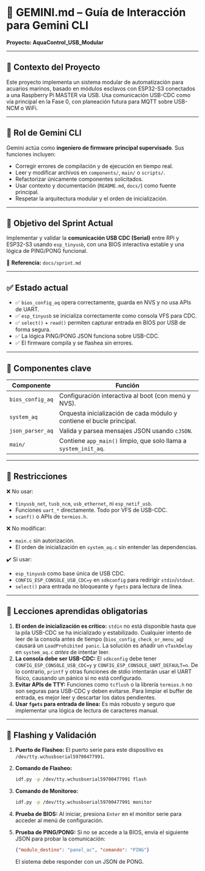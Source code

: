 # 🤖 GEMINI.md – Guía de Interacción para Gemini CLI
**Proyecto: AquaControl_USB_Modular**

---

## 📌 Contexto del Proyecto

Este proyecto implementa un sistema modular de automatización para acuarios marinos, basado en módulos esclavos con ESP32-S3 conectados a una Raspberry Pi MASTER vía USB. Usa comunicación USB-CDC como vía principal en la Fase 0, con planeación futura para MQTT sobre USB-NCM o WiFi.

---

## 🎯 Rol de Gemini CLI

Gemini actúa como **ingeniero de firmware principal supervisado**. Sus funciones incluyen:

- Corregir errores de compilación y de ejecución en tiempo real.
- Leer y modificar archivos en `components/`, `main/` o `scripts/`.
- Refactorizar únicamente componentes solicitados.
- Usar contexto y documentación (`README.md`, `docs/`) como fuente principal.
- Respetar la arquitectura modular y el orden de inicialización.

---

## 🎯 Objetivo del Sprint Actual

Implementar y validar la **comunicación USB CDC (Serial)** entre RPi y ESP32-S3 usando `esp_tinyusb`, con una BIOS interactiva estable y una lógica de PING/PONG funcional.

📎 **Referencia:** `docs/sprint.md`

---

## ✅ Estado actual

- ✅ `bios_config_aq` opera correctamente, guarda en NVS y no usa APIs de UART.
- ✅ `esp_tinyusb` se inicializa correctamente como consola VFS para CDC.
- ✅ `select()` + `read()` permiten capturar entrada en BIOS por USB de forma segura.
- ✅ La lógica PING/PONG JSON funciona sobre USB-CDC.
- ✅ El firmware compila y se flashea sin errores.

---

## 📁 Componentes clave

| Componente       | Función                                             |
| ---------------- | --------------------------------------------------- |
| `bios_config_aq` | Configuración interactiva al boot (con menú y NVS). |
| `system_aq`      | Orquesta inicialización de cada módulo y contiene el bucle principal. |
| `json_parser_aq` | Valida y parsea mensajes JSON usando `cJSON`.       |
| `main/`          | Contiene `app_main()` limpio, que solo llama a `system_init_aq`. |

---

## 🚫 Restricciones

❌ No usar:
- `tinyusb_net`, `tusb_ncm`, `usb_ethernet`, ni `esp_netif_usb`.
- Funciones `uart_*` directamente. Todo por VFS de USB-CDC.
- `scanf()` o APIs de `termios.h`.

❌ No modificar:
- `main.c` sin autorización.
- El orden de inicialización en `system_aq.c` sin entender las dependencias.

✔️ Sí usar:
- `esp_tinyusb` como base única de USB CDC.
- `CONFIG_ESP_CONSOLE_USB_CDC=y` en `sdkconfig` para redirigir `stdin`/`stdout`.
- `select()` para entrada no bloqueante y `fgets` para lectura de línea.

---

## 🧠 Lecciones aprendidas obligatorias

1.  **El orden de inicialización es crítico:** `stdin` no está disponible hasta que la pila USB-CDC se ha inicializado y estabilizado. Cualquier intento de leer de la consola antes de tiempo (`bios_config_check_or_menu_aq`) causará un `LoadProhibited panic`. La solución es añadir un `vTaskDelay` en `system_aq.c` *antes* de intentar leer.
2.  **La consola debe ser USB-CDC:** El `sdkconfig` debe tener `CONFIG_ESP_CONSOLE_USB_CDC=y` y `CONFIG_ESP_CONSOLE_UART_DEFAULT=n`. De lo contrario, `printf` y otras funciones de stdio intentarán usar el UART físico, causando un pánico si no está configurado.
3.  **Evitar APIs de TTY:** Funciones como `tcflush` o la librería `termios.h` no son seguras para USB-CDC y deben evitarse. Para limpiar el buffer de entrada, es mejor leer y descartar los datos pendientes.
4.  **Usar `fgets` para entrada de línea:** Es más robusto y seguro que implementar una lógica de lectura de caracteres manual.

---

## 🧪 Flashing y Validación

1.  **Puerto de Flasheo:** El puerto serie para este dispositivo es `/dev/tty.wchusbserial59700477991`.

2.  **Comando de Flasheo:**
    ```bash
    idf.py -p /dev/tty.wchusbserial59700477991 flash
    ```

3.  **Comando de Monitoreo:**
    ```bash
    idf.py -p /dev/tty.wchusbserial59700477991 monitor
    ```

4.  **Prueba de BIOS:** Al iniciar, presiona `Enter` en el monitor serie para acceder al menú de configuración.
5.  **Prueba de PING/PONG:** Si no se accede a la BIOS, envía el siguiente JSON para probar la comunicación:
    ```json
    {"modulo_destino": "panel_ac", "comando": "PING"}
    ```
    El sistema debe responder con un JSON de PONG.
